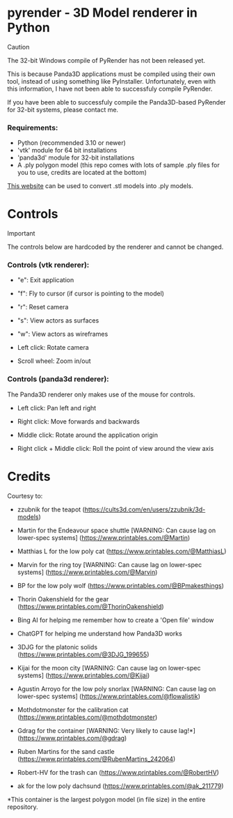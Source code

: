 # pyrender - 3D Model renderer in Python

> [!CAUTION]
> The 32-bit Windows compile of PyRender has not been released yet.
>
> This is because Panda3D applications must be compiled using their own tool, instead of using something like PyInstaller. Unfortunately, even with this information, I have not been able to successfuly compile PyRender.
>
> If you have been able to successfuly compile the Panda3D-based PyRender for 32-bit systems, please contact me.

### Requirements:
- Python (recommended 3.10 or newer)
- 'vtk' module for 64 bit installations
- 'panda3d' module for 32-bit installations
- A .ply polygon model (this repo comes with lots of sample .ply files for you to use, credits are located at the bottom)

[This website](https://3d-convert.com/en/convert/stl-to-ply.html) can be used to convert .stl models into .ply models.

# Controls
> [!IMPORTANT]
> The controls below are hardcoded by the renderer and cannot be changed.
### Controls (vtk renderer):
- "e": Exit application

- "f": Fly to cursor (if cursor is pointing to the model)

- "r": Reset camera

- "s": View actors as surfaces

- "w": View actors as wireframes

- Left click: Rotate camera

- Scroll wheel: Zoom in/out

### Controls (panda3d renderer):
The Panda3D renderer only makes use of the mouse for controls.

- Left click: Pan left and right

- Right click: Move forwards and backwards

- Middle click: Rotate around the application origin

- Right click + Middle click: Roll the point of view around the view axis

# Credits

Courtesy to:

- zzubnik for the teapot (https://cults3d.com/en/users/zzubnik/3d-models)

- Martin for the Endeavour space shuttle [WARNING: Can cause lag on lower-spec systems] (https://www.printables.com/@Martin)

- Matthias L for the low poly cat (https://www.printables.com/@MatthiasL)

- Marvin for the ring toy [WARNING: Can cause lag on lower-spec systems] (https://www.printables.com/@Marvin)

- BP for the low poly wolf (https://www.printables.com/@BPmakesthings)

- Thorin Oakenshield for the gear (https://www.printables.com/@ThorinOakenshield)

- Bing AI for helping me remember how to create a 'Open file' window

- ChatGPT for helping me understand how Panda3D works

- 3DJG for the platonic solids (https://www.printables.com/@3DJG_199655)

- Kijai for the moon city [WARNING: Can cause lag on lower-spec systems] (https://www.printables.com/@Kijai)

- Agustin Arroyo for the low poly snorlax [WARNING: Can cause lag on lower-spec systems] (https://www.printables.com/@flowalistik)

- Mothdotmonster for the calibration cat (https://www.printables.com/@mothdotmonster)

- Gdrag for the container [WARNING: Very likely to cause lag!*] (https://www.printables.com/@gdrag)

- Ruben Martins for the sand castle (https://www.printables.com/@RubenMartins_242064)

- Robert-HV for the trash can (https://www.printables.com/@RobertHV)

- ak for the low poly dachsund (https://www.printables.com/@ak_211779)

*This container is the largest polygon model (in file size) in the entire repository.

